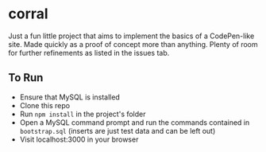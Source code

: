# corral

Just a fun little project that aims to implement the basics of a CodePen-like site.  Made quickly as a proof of concept more than anything.  Plenty of room for further refinements as listed in the issues tab.

## To Run

* Ensure that MySQL is installed
* Clone this repo
* Run `npm install` in the project's folder
* Open a MySQL command prompt and run the commands contained in `bootstrap.sql` (inserts are just test data and can be left out)
* Visit localhost:3000 in your browser